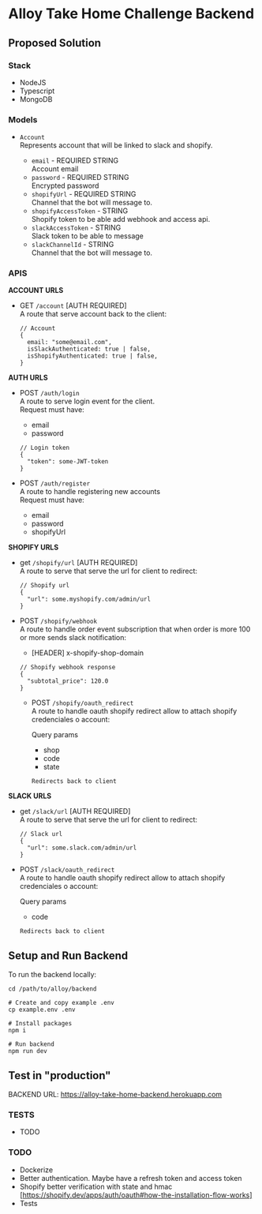 # Alloy Take Home Challenge Backend

## Proposed Solution

### Stack

- NodeJS
- Typescript
- MongoDB

### Models

- `Account` <br />
  Represents account that will be linked to slack and shopify.

  - `email` - REQUIRED STRING <br />
    Account email
  - `password` - REQUIRED STRING <br />
    Encrypted password
  - `shopifyUrl` - REQUIRED STRING <br />
    Channel that the bot will message to.
  - `shopifyAccessToken` - STRING <br />
    Shopify token to be able add webhook and access api.
  - `slackAccessToken` - STRING <br />
    Slack token to be able to message
  - `slackChannelId` - STRING <br />
    Channel that the bot will message to.

### APIS

**ACCOUNT URLS**

- GET `/account` [AUTH REQUIRED] <br />
  A route that serve account back to the client: <br />

  ```
  // Account
  {
    email: "some@email.com",
    isSlackAuthenticated: true | false,
    isShopifyAuthenticated: true | false,
  }
  ```

**AUTH URLS**

- POST `/auth/login` <br />
  A route to serve login event for the client. <br />
  Request must have: <br />

  - email
  - password<br />

  ```
  // Login token
  {
    "token": some-JWT-token
  }
  ```

- POST `/auth/register` <br />
  A route to handle registering new accounts <br />
  Request must have: <br />

  - email
  - password
  - shopifyUrl <br />

**SHOPIFY URLS**

- get `/shopify/url` [AUTH REQUIRED] <br />
  A route to serve that serve the url for client to redirect: <br />

  ```
  // Shopify url
  {
    "url": some.myshopify.com/admin/url
  }
  ```

- POST `/shopify/webhook` <br />
  A route to handle order event subscription that when order is more 100 or more sends slack notification: <br />

  - [HEADER] x-shopify-shop-domain <br />

  ```
  // Shopify webhook response
  {
    "subtotal_price": 120.0
  }
  ```

  - POST `/shopify/oauth_redirect` <br />
    A route to handle oauth shopify redirect allow to attach shopify credenciales o account: <br />

    Query params

    - shop
    - code
    - state <br />

    ```
    Redirects back to client
    ```

**SLACK URLS**

- get `/slack/url` [AUTH REQUIRED] <br />
  A route to serve that serve the url for client to redirect: <br />

  ```
  // Slack url
  {
    "url": some.slack.com/admin/url
  }
  ```

- POST `/slack/oauth_redirect` <br />
  A route to handle oauth shopify redirect allow to attach shopify credenciales o account: <br />

  Query params

  - code <br />

  ```
  Redirects back to client
  ```

## Setup and Run Backend

To run the backend locally:

```
cd /path/to/alloy/backend

# Create and copy example .env
cp example.env .env

# Install packages
npm i

# Run backend
npm run dev
```

## Test in "production"

BACKEND URL: https://alloy-take-home-backend.herokuapp.com

### TESTS

- TODO

### TODO

- Dockerize
- Better authentication. Maybe have a refresh token and access token
- Shopify better verification with state and hmac [https://shopify.dev/apps/auth/oauth#how-the-installation-flow-works]
- Tests
